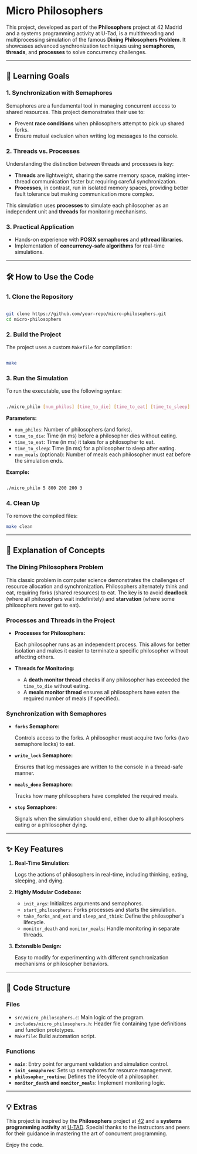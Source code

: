 # Micro Philosophers

This project, developed as part of the **Philosophers** project at 42 Madrid and a systems programming activity at U-Tad, is a multithreading and multiprocessing simulation of the famous **Dining Philosophers Problem**. It showcases advanced synchronization techniques using **semaphores**, **threads**, and **processes** to solve concurrency challenges.

---

## 🎯 **Learning Goals**

### **1. Synchronization with Semaphores**

Semaphores are a fundamental tool in managing concurrent access to shared resources. This project demonstrates their use to:

- Prevent **race conditions** when philosophers attempt to pick up shared forks.
- Ensure mutual exclusion when writing log messages to the console.

### **2. Threads vs. Processes**

Understanding the distinction between threads and processes is key:

- **Threads** are lightweight, sharing the same memory space, making inter-thread communication faster but requiring careful synchronization.
- **Processes**, in contrast, run in isolated memory spaces, providing better fault tolerance but making communication more complex.

This simulation uses **processes** to simulate each philosopher as an independent unit and **threads** for monitoring mechanisms.

### **3. Practical Application**

- Hands-on experience with **POSIX semaphores** and **pthread libraries**.
- Implementation of **concurrency-safe algorithms** for real-time simulations.

---

## 🛠️ **How to Use the Code**

### **1. Clone the Repository**

```bash

git clone https://github.com/your-repo/micro-philosophers.git
cd micro-philosophers

```

### **2. Build the Project**

The project uses a custom `Makefile` for compilation:

```bash

make

```

### **3. Run the Simulation**

To run the executable, use the following syntax:

```bash

./micro_philo [num_philos] [time_to_die] [time_to_eat] [time_to_sleep] [num_meals]

```

**Parameters:**

- `num_philos`: Number of philosophers (and forks).
- `time_to_die`: Time (in ms) before a philosopher dies without eating.
- `time_to_eat`: Time (in ms) it takes for a philosopher to eat.
- `time_to_sleep`: Time (in ms) for a philosopher to sleep after eating.
- `num_meals` (optional): Number of meals each philosopher must eat before the simulation ends.

**Example:**

```bash

./micro_philo 5 800 200 200 3

```

### **4. Clean Up**

To remove the compiled files:

```bash
make clean

```

---

## 📖 **Explanation of Concepts**

### **The Dining Philosophers Problem**

This classic problem in computer science demonstrates the challenges of resource allocation and synchronization. Philosophers alternately think and eat, requiring forks (shared resources) to eat. The key is to avoid **deadlock** (where all philosophers wait indefinitely) and **starvation** (where some philosophers never get to eat).

### **Processes and Threads in the Project**

- **Processes for Philosophers:**
    
    Each philosopher runs as an independent process. This allows for better isolation and makes it easier to terminate a specific philosopher without affecting others.
    
- **Threads for Monitoring:**
    - A **death monitor thread** checks if any philosopher has exceeded the `time_to_die` without eating.
    - A **meals monitor thread** ensures all philosophers have eaten the required number of meals (if specified).

### **Synchronization with Semaphores**

- **`forks` Semaphore:**
    
    Controls access to the forks. A philosopher must acquire two forks (two semaphore locks) to eat.
    
- **`write_lock` Semaphore:**
    
    Ensures that log messages are written to the console in a thread-safe manner.
    
- **`meals_done` Semaphore:**
    
    Tracks how many philosophers have completed the required meals.
    
- **`stop` Semaphore:**
    
    Signals when the simulation should end, either due to all philosophers eating or a philosopher dying.
    

---

## ✨ **Key Features**

1. **Real-Time Simulation:**
    
    Logs the actions of philosophers in real-time, including thinking, eating, sleeping, and dying.
    
2. **Highly Modular Codebase:**
    - `init_args`: Initializes arguments and semaphores.
    - `start_philosophers`: Forks processes and starts the simulation.
    - `take_forks_and_eat` and `sleep_and_think`: Define the philosopher's lifecycle.
    - `monitor_death` and `monitor_meals`: Handle monitoring in separate threads.
3. **Extensible Design:**
    
    Easy to modify for experimenting with different synchronization mechanisms or philosopher behaviors.
    

---

## 🎨 **Code Structure**

### **Files**

- `src/micro_philosophers.c`: Main logic of the program.
- `includes/micro_philosophers.h`: Header file containing type definitions and function prototypes.
- `Makefile`: Build automation script.

### **Functions**

- **`main`**: Entry point for argument validation and simulation control.
- **`init_semaphores`**: Sets up semaphores for resource management.
- **`philosopher_routine`**: Defines the lifecycle of a philosopher.
- **`monitor_death` and `monitor_meals`**: Implement monitoring logic.

---

## 💡 Extras

This project is inspired by the **Philosophers** project at [42](https://42.fr/) and a **systems programming activity** at [U-TAD](https://u-tad.com/). Special thanks to the instructors and peers for their guidance in mastering the art of concurrent programming.

Enjoy the code.